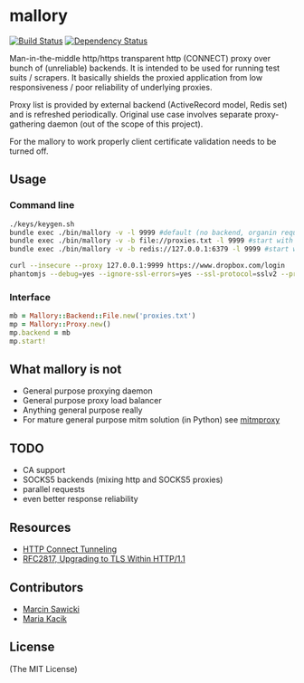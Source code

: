 # mallory

[![Build Status](https://secure.travis-ci.org/odcinek/mallory.png?branch=master)](http://travis-ci.org/odcinek/mallory)
[![Dependency Status](https://gemnasium.com/odcinek/mallory.png?travis)](https://gemnasium.com/odcinek/mallory)

Man-in-the-middle http/https transparent http (CONNECT) proxy over bunch of (unreliable) backends.
It is intended to be used for running test suits / scrapers. It basically shields the proxied application from low responsiveness / poor reliability of underlying proxies.

Proxy list is provided by external backend (ActiveRecord model, Redis set) and is refreshed periodically. Original use case involves separate proxy-gathering daemon (out of the scope of this project).

For the mallory to work properly client certificate validation needs to be turned off.

## Usage

### Command line

```bash
./keys/keygen.sh
bundle exec ./bin/mallory -v -l 9999 #default (no backend, organin requests)
bundle exec ./bin/mallory -v -b file://proxies.txt -l 9999 #start with proxy file
bundle exec ./bin/mallory -v -b redis://127.0.0.1:6379 -l 9999 #start with Redis backend
```

```bash
curl --insecure --proxy 127.0.0.1:9999 https://www.dropbox.com/login
phantomjs --debug=yes --ignore-ssl-errors=yes --ssl-protocol=sslv2 --proxy=127.0.0.1:9999 --proxy-type=http hello.js
```

### Interface

```ruby
mb = Mallory::Backend::File.new('proxies.txt')
mp = Mallory::Proxy.new()
mp.backend = mb
mp.start!
```

## What mallory is not
- General purpose proxying daemon
- General purpose proxy load balancer
- Anything general purpose really
- For mature general purpose mitm solution (in Python) see [mitmproxy](https://github.com/mitmproxy/mitmproxy)

## TODO
- CA support
- SOCKS5 backends (mixing http and SOCKS5 proxies)
- parallel requests
- even better response reliability

## Resources

- [HTTP Connect Tunneling](http://en.wikipedia.org/wiki/HTTP_tunnel#HTTP_CONNECT_Tunneling)
- [RFC2817, Upgrading to TLS Within HTTP/1.1](http://www.ietf.org/rfc/rfc2817.txt)

## Contributors

- [Marcin Sawicki](https://github.com/odcinek)
- [Maria Kacik](https://github.com/mkacik)

## License

(The MIT License)

